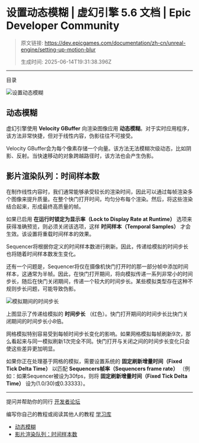 # 设置动态模糊 | 虚幻引擎 5.6 文档 | Epic Developer Community

> 原文链接: https://dev.epicgames.com/documentation/zh-cn/unreal-engine/setting-up-motion-blur
> 
> 生成时间: 2025-06-14T19:31:38.396Z

---

目录

![设置动态模糊](https://dev.epicgames.com/community/api/documentation/image/60f3394f-33cb-47be-9dcb-6534e9123488?resizing_type=fill&width=1920&height=335)

## 动态模糊

虚幻引擎使用 **Velocity GBuffer** 向渲染图像应用 **动态模糊**。对于实时应用程序，该方法非常快捷，但对于线性内容，伪影往往不可接受。

Velocity GBuffer会为每个像素存储一个向量。该方法无法模糊次级动态，比如阴影、反射。当快速移动的对象跨越路径时，该方法也会产生伪影。

## 影片渲染队列：时间样本数

在制作线性内容时，我们通常能够承受较长的渲染时间，因此可以通过每帧渲染多个图像来提升质量。在整个快门打开时间，均匀分布每个渲染。然后，将这些渲染结合起来，形成最终高质量的帧。

如果已启用 **在运行时锁定为显示率（Lock to Display Rate at Runtime）** 选项来获得准确预览，则必须关闭该选项，这样 **时间样本（Temporal Samples）** 才会生效。该设置将重载时间样本的效果。

Sequencer将根据你定义的时间样本数进行刷新。因此，传递给模拟的时间步长也将随着时间样本数发生变化。

还有一个问题是，Sequencer将仅在摄像机快门打开时的那一部分帧中添加时间样本，这通常为半帧。因此，在快门打开期间，将向模拟传递一系列非常小的时间步长，随后在快门关闭期间，传递一个较大的时间步长。某些模拟类型存在这种不规则步长问题，可能导致伪影。

![模拟期间的时间步长](https://d1iv7db44yhgxn.cloudfront.net/documentation/images/4bf9f023-f6c0-4a58-8e9a-4c0c9ce8fb11/timeline_v2.png)

上图显示了传递给模拟的 **时间步长** （红色）。快门打开期间的时间步长比快门关闭期间的时间步长小8倍。

网格模拟特别容易受到每帧时间步长变化的影响。如果网格模拟每帧刷新9次，那么看起来与同一模拟刷新1次完全不同。快门打开与关闭之间的时间步长变化只会使这些差异更加明显。

如果你正在处理基于网格的模拟，需要设置系统的 **固定刷新增量时间（Fixed Tick Delta Time）** 以匹配 **Sequencers帧率（Sequencers frame rate）** （例如：如果Sequencer被设为30fps，则将 **固定刷新增量时间（Fixed Tick Delta Time）** 设为(1.0/30)或0.33333）。

* * *

提问并帮助你的同行 [开发者论坛](https://forums.unrealengine.com/categories?tag=unreal-engine)

编写你自己的教程或阅读其他人的教程 [学习库](https://dev.epicgames.com/community/unreal-engine/learning)

-   [动态模糊](/documentation/zh-cn/unreal-engine/setting-up-motion-blur#%E5%8A%A8%E6%80%81%E6%A8%A1%E7%B3%8A)
-   [影片渲染队列：时间样本数](/documentation/zh-cn/unreal-engine/setting-up-motion-blur#%E5%BD%B1%E7%89%87%E6%B8%B2%E6%9F%93%E9%98%9F%E5%88%97%EF%BC%9A%E6%97%B6%E9%97%B4%E6%A0%B7%E6%9C%AC%E6%95%B0)